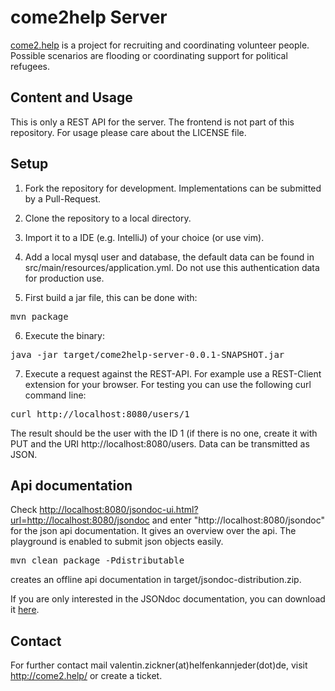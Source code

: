 # come2help Server

<a href="http://come2.help">come2.help</a> is a project for recruiting and coordinating volunteer people.
Possible scenarios are flooding or coordinating support for political refugees.

## Content and Usage

This is only a REST API for the server. The frontend is not part of this repository. For usage please care about the
LICENSE file.

## Setup

1. Fork the repository for development. Implementations can be submitted by a Pull-Request.

2. Clone the repository to a local directory.

3. Import it to a IDE (e.g. IntelliJ) of your choice (or use vim).

4. Add a local mysql user and database, the default data can be found in src/main/resources/application.yml.
Do not use this authentication data for production use.

5. First build a jar file, this can be done with:
<pre>mvn package</pre>

6. Execute the binary:
<pre>java -jar target/come2help-server-0.0.1-SNAPSHOT.jar</pre>

7. Execute a request against the REST-API. For example use a REST-Client extension for your browser. For testing you can
use the following curl command line:
<pre>curl http://localhost:8080/users/1</pre>
The result should be the user with the ID 1 (if there is no one, create it with PUT and the URI http://localhost:8080/users.
Data can be transmitted as JSON.

## Api documentation
Check <a href="http://localhost:8080/jsondoc-ui.html?url=http://localhost:8080/jsondoc">http://localhost:8080/jsondoc-ui.html?url=http://localhost:8080/jsondoc</a> and enter "http://localhost:8080/jsondoc" for the json api documentation. It gives an overview over
the api. The playground is enabled to submit json objects easily.

<pre>mvn clean package -Pdistributable</pre> creates an offline api documentation in target/jsondoc-distribution.zip.

If you are only interested in the JSONdoc documentation, you can download it [here](http://helfenkannjeder.github.io/come2help-server/jsondoc-distribution.zip).

## Contact

For further contact mail valentin.zickner(at)helfenkannjeder(dot)de, visit http://come2.help/ or create a ticket.